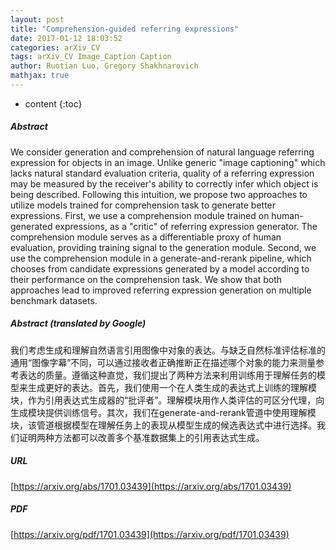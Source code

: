 ```yaml
---
layout: post
title: "Comprehension-guided referring expressions"
date: 2017-01-12 18:03:52
categories: arXiv_CV
tags: arXiv_CV Image_Caption Caption
author: Ruotian Luo, Gregory Shakhnarovich
mathjax: true
---
```


* content
{:toc}

##### Abstract
We consider generation and comprehension of natural language referring expression for objects in an image. Unlike generic "image captioning" which lacks natural standard evaluation criteria, quality of a referring expression may be measured by the receiver's ability to correctly infer which object is being described. Following this intuition, we propose two approaches to utilize models trained for comprehension task to generate better expressions. First, we use a comprehension module trained on human-generated expressions, as a "critic" of referring expression generator. The comprehension module serves as a differentiable proxy of human evaluation, providing training signal to the generation module. Second, we use the comprehension module in a generate-and-rerank pipeline, which chooses from candidate expressions generated by a model according to their performance on the comprehension task. We show that both approaches lead to improved referring expression generation on multiple benchmark datasets.

##### Abstract (translated by Google)
我们考虑生成和理解自然语言引用图像中对象的表达。与缺乏自然标准评估标准的通用“图像字幕”不同，可以通过接收者正确推断正在描述哪个对象的能力来测量参考表达的质量。遵循这种直觉，我们提出了两种方法来利用训练用于理解任务的模型来生成更好的表达。首先，我们使用一个在人类生成的表达式上训练的理解模块，作为引用表达式生成器的“批评者”。理解模块用作人类评估的可区分代理，向生成模块提供训练信号。其次，我们在generate-and-rerank管道中使用理解模块，该管道根据模型在理解任务上的表现从模型生成的候选表达式中进行选择。我们证明两种方法都可以改善多个基准数据集上的引用表达式生成。

##### URL
[https://arxiv.org/abs/1701.03439](https://arxiv.org/abs/1701.03439)

##### PDF
[https://arxiv.org/pdf/1701.03439](https://arxiv.org/pdf/1701.03439)

